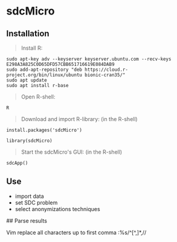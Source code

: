 # sdcMicro

## Installation

> Install R:

```
sudo apt-key adv --keyserver keyserver.ubuntu.com --recv-keys E298A3A825C0D65DFD57CBB651716619E084DAB9
sudo add-apt-repository "deb https://cloud.r-project.org/bin/linux/ubuntu bionic-cran35/"
sudo apt update
sudo apt install r-base
```

> Open R-shell:
```
R
```

> Download and import R-library:
(in the R-shell)
```
install.packages('sdcMicro')

library(sdcMicro)
```

> Start the sdcMicro's GUI:
(in the R-shell)
```
sdcApp()
```

## Use

* import data
* set SDC problem
* select anonymizations techniques 

## Parse results

Vim replace all characters up to first comma
:%s/^[^,]*,//

